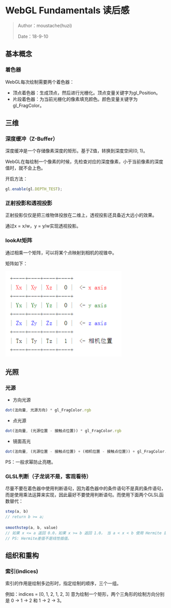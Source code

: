 # WebGL Fundamentals 读后感

> Author：moustache(huzi)<br>
>
> Date：18-9-10

## 基本概念

### 着色器

WebGL每次绘制需要两个着色器：

- 顶点着色器：生成顶点，然后进行光栅化。顶点变量关键字为gl_Position。
- 片段着色器：为当前光栅化的像素填充颜色。颜色变量关键字为gl_FragColor。

## 三维

### 深度缓冲（Z-Buffer）

深度缓冲是一个存储像素深度的矩形。基于Z值，转换到深度空间(0, 1)。

WebGL在每绘制一个像素的时候，先检查对应的深度像素，小于当前像素的深度值时，就不会上色。

开启方法：

~~~js
gl.enable(gl.DEPTH_TEST);
~~~

### 正射投影和透视投影

正射投影仅仅是把三维物体投放在二维上，透视投影还具备近大远小的效果。

通过x = x/w，y = y/w实现透视投影。

### lookAt矩阵

通过相乘一个矩阵，可以将某个点映射到相机的视锥中。

矩阵如下：

![](photo/lookAt矩阵.png)

## 光照

### 光源

- 方向光源

~~~js
dot(法向量, 光源方向) * gl_FragColor.rgb
~~~

- 点光源

~~~js
dot(法向量, (光源位置 - 接触点位置)) * gl_FragColor.rgb
~~~

- 镜面高光

~~~js
dot(法向量, (光源位置 - 接触点位置) + (相机位置 - 接触点位置)) + gl_FragColor.rgb
~~~

PS：一般求幂防止亮瞎。

### GLSL判断（子龙说不是，客观看待）

尽量不要在着色器中使用判断语句，因为着色器中的条件语句不是真的条件语句，而是使用乘法运算来实现，因此最好不要使用判断语句。而使用下面两个GLSL函数替代：

~~~js
step(a, b)
// return b >= a;

smoothstep(a, b, value)
// 如果 x <= a 返回 0.0，如果 x >= b 返回 1.0， 当 a < x < b 使用 Hermite 插值到 0 到 1 之间。
// PS: Hermite差值不是线性插值。
~~~

## 组织和重构

### 索引(indices)

索引的作用是绘制多边形时，指定绘制的顺序，三个一组。

例如：indices = [0, 1, 2, 1, 2, 3] 意为绘制一个矩形，两个三角形的绘制方向分别是 0 -> 1 -> 2 和 1 -> 2 -> 3。



